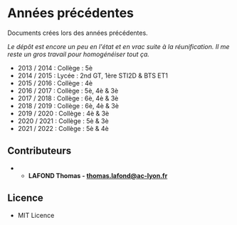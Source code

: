 # Années précédentes

Documents crées lors des années précédentes. 

*Le dépôt est encore un peu en l'état et en vrac suite à la réunification. Il me reste un gros travail pour homogénéiser tout ça.*


* 2013 / 2014 : Collège : 5è
* 2014 / 2015 : Lycée : 2nd GT, 1ère STI2D & BTS ET1
* 2015 / 2016 : Collège : 4è
* 2016 / 2017 : Collège : 5è, 4è & 3è
* 2017 / 2018 : Collège : 6è, 4è & 3è
* 2018 / 2019 : Collège : 6è, 4è & 3è
* 2019 / 2020 : Collège : 4è & 3è
* 2020 / 2021 : Collège : 5è & 3è
* 2021 / 2022 : Collège : 5è & 4è


## Contributeurs

* - **LAFOND Thomas - thomas.lafond@ac-lyon.fr**


## Licence

- MIT Licence

